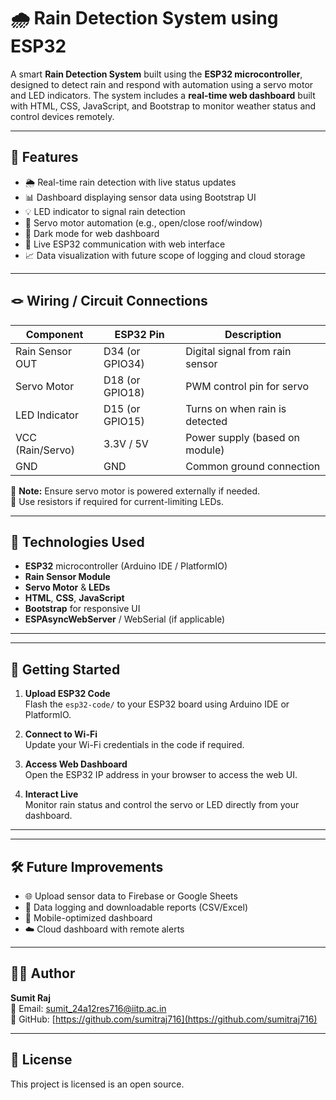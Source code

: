 
# 🌧️ Rain Detection System using ESP32

A smart **Rain Detection System** built using the **ESP32 microcontroller**, designed to detect rain and respond with automation using a servo motor and LED indicators. The system includes a **real-time web dashboard** built with HTML, CSS, JavaScript, and Bootstrap to monitor weather status and control devices remotely.

---

## 🔧 Features

- 🌦️ Real-time rain detection with live status updates
- 📊 Dashboard displaying sensor data using Bootstrap UI
- 💡 LED indicator to signal rain detection
- 🤖 Servo motor automation (e.g., open/close roof/window)
- 🌙 Dark mode for web dashboard
- 🔄 Live ESP32 communication with web interface
- 📈 Data visualization with future scope of logging and cloud storage

---
## 🪢 Wiring / Circuit Connections

| Component        | ESP32 Pin        | Description                      |
|------------------|------------------|----------------------------------|
| Rain Sensor OUT  | D34 (or GPIO34)  | Digital signal from rain sensor |
| Servo Motor      | D18 (or GPIO18)  | PWM control pin for servo       |
| LED Indicator    | D15 (or GPIO15)  | Turns on when rain is detected  |
| VCC (Rain/Servo) | 3.3V / 5V        | Power supply (based on module)  |
| GND              | GND              | Common ground connection        |

🔸 **Note:** Ensure servo motor is powered externally if needed.  
🔸 Use resistors if required for current-limiting LEDs.

---

## 🧰 Technologies Used

- **ESP32** microcontroller (Arduino IDE / PlatformIO)
- **Rain Sensor Module**
- **Servo Motor** & **LEDs**
- **HTML**, **CSS**, **JavaScript**
- **Bootstrap** for responsive UI
- **ESPAsyncWebServer** / WebSerial (if applicable)

---

---

## 🚀 Getting Started

1. **Upload ESP32 Code**  
   Flash the `esp32-code/` to your ESP32 board using Arduino IDE or PlatformIO.

2. **Connect to Wi-Fi**  
   Update your Wi-Fi credentials in the code if required.

3. **Access Web Dashboard**  
   Open the ESP32 IP address in your browser to access the web UI.

4. **Interact Live**  
   Monitor rain status and control the servo or LED directly from your dashboard.

---

---

## 🛠️ Future Improvements

- 🌐 Upload sensor data to Firebase or Google Sheets
- 🧾 Data logging and downloadable reports (CSV/Excel)
- 📱 Mobile-optimized dashboard
- ☁️ Cloud dashboard with remote alerts

---

## 👨‍💻 Author

**Sumit Raj**  
📧 Email: sumit_24a12res716@iitp.ac.in  
🐙 GitHub: [https://github.com/sumitraj716](https://github.com/sumitraj716)

---

## 📜 License

This project is licensed is an open source.

